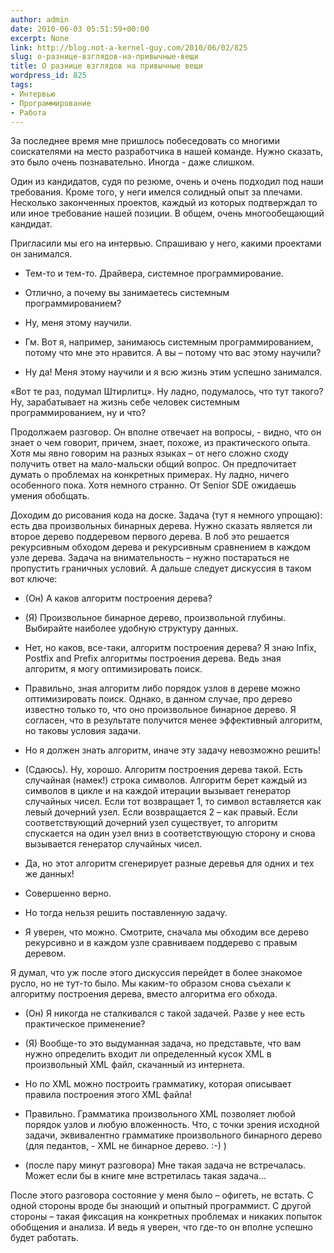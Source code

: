 ```yaml
---
author: admin
date: 2010-06-03 05:51:59+00:00
excerpt: None
link: http://blog.not-a-kernel-guy.com/2010/06/02/825
slug: о-разнице-взглядов-на-привычные-вещи
title: О разнице взглядов на привычные вещи
wordpress_id: 825
tags:
- Интервью
- Программирование
- Работа
---
```


За последнее время мне пришлось побеседовать со многими соискателями на место разработчика в нашей команде. Нужно сказать, это было очень познавательно. Иногда - даже слишком.

Один из кандидатов, судя по резюме, очень и очень подходил под наши требования. Кроме того, у неги имелся солидный опыт за плечами. Несколько законченных проектов, каждый из которых подтверждал то или иное требование нашей позиции. В общем, очень многообещающий кандидат.

Пригласили мы его на интервью. Спрашиваю у него, какими проектами он занимался. 

  * Тем-то и тем-то. Драйвера, системное программирование.

  * Отлично, а почему вы занимаетесь системным программированием?

  * Ну, меня этому научили.

  * Гм. Вот я, например, занимаюсь системным программированием, потому что мне это нравится. А вы – потому что вас этому научили?

  * Ну да! Меня этому научили и я всю жизнь этим успешно занимался.

«Вот те раз, подумал Штирлитц». Ну ладно, подумалось, что тут такого? Ну, зарабатывает на жизнь себе человек системным программированием, ну и что?

Продолжаем разговор. Он вполне отвечает на вопросы, - видно, что он знает о чем говорит, причем, знает, похоже, из практического опыта. Хотя мы явно говорим на разных языках – от него сложно сходу получить ответ на мало-мальски общий вопрос. Он предпочитает думать о проблемах на конкретных примерах. Ну ладно, ничего особенного пока. Хотя немного странно. От Senior SDE ожидаешь умения обобщать.

Доходим до рисования кода на доске. Задача (тут я немного упрощаю): есть два произвольных бинарных дерева. Нужно сказать является ли второе дерево поддеревом первого дерева. В лоб это решается рекурсивным обходом дерева и рекурсивным сравнением в каждом узле дерева. Задача на внимательность – нужно постараться не пропустить граничных условий. А дальше следует дискуссия в таком вот ключе:

  * (Он) А каков алгоритм построения дерева?

  * (Я) Произвольное бинарное дерево, произвольной глубины. Выбирайте наиболее удобную структуру данных.

  * Нет, но каков, все-таки, алгоритм построения дерева? Я знаю Infix, Postfix and Prefix алгоритмы построения дерева.  Ведь зная алгоритм, я могу оптимизировать поиск. 

  * Правильно, зная алгоритм либо порядок узлов в дереве можно оптимизировать поиск. Однако, в данном случае, про дерево известно только то, что оно произвольное бинарное дерево. Я согласен, что в результате получится менее эффективный алгоритм, но таковы условия задачи.

  * Но я должен знать алгоритм, иначе эту задачу невозможно решить!

  * (Сдаюсь). Ну, хорошо. Алгоритм построения дерева такой. Есть случайная (намек!) строка символов. Алгоритм берет каждый из символов в цикле и на каждой итерации вызывает генератор случайных чисел. Если тот возвращает 1, то символ вставляется как левый дочерний узел. Если возвращается 2 – как правый. Если соответствующий дочерний узел существует, то алгоритм спускается на один узел вниз в соответствующую сторону и снова вызывается генератор случайных чисел.

  * Да, но этот алгоритм сгенерирует разные деревья для одних и тех же данных!

  * Совершенно верно.

  * Но тогда нельзя решить поставленную задачу.

  * Я уверен, что можно. Смотрите, сначала мы обходим все дерево рекурсивно и в каждом узле сравниваем поддерево с правым деревом.

Я думал, что уж после этого дискуссия перейдет в более знакомое русло, но не тут-то было. Мы каким-то образом снова съехали к алгоритму построения дерева, вместо алгоритма его обхода.

  * (Он) Я никогда не сталкивался с такой задачей. Разве у нее есть практическое применение?

  * (Я) Вообще-то это выдуманная задача, но представьте, что вам нужно определить входит ли определенный кусок XML  в произвольный XML файл, скачанный из интернета.

  * Но по XML можно построить грамматику, которая описывает правила построения этого XML файла!

  * Правильно. Грамматика произвольного XML позволяет любой порядок узлов и любую вложенность. Что, с точки зрения исходной задачи, эквивалентно грамматике произвольного бинарного дерево (для педантов, - XML не бинарное дерево. :-) )

  * (после пару минут разговора) Мне такая задача не встречалась. Может если бы в книге мне встретилась такая задача…

После этого разговора состояние у меня было – офигеть, не встать. С одной стороны вроде бы знающий и опытный программист. С другой стороны – такая фиксация на конкретных проблемах и никаких попыток обобщения и анализа. И ведь я уверен, что где-то он вполне успешно будет работать.
